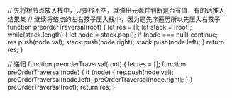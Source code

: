
// 先将根节点放入栈中，只要栈不空，就弹出元素并判断是否有值，有的话推入结果集
// 继续将结点的左右孩子压入栈中，因为是先序遍历所以先压入右孩子
function preorderTraversal(root) {
  let res = [];
  let stack = [root];
  while(stack.length) {
    let node = stack.pop();
    if (node === null) continue;
    res.push(node.val);
    stack.push(node.right);
    stack.push(node.left);
  }
  return res;
}

// 递归
function preorderTraversal(root) {
  let res = [];
  function preOrderTraversal(node) {
    if (node) {
      res.push(node.val);
      preOrderTraversal(node.left);
      preOrderTraversal(node.right);
    }
  }
  preOrderTraversal(root);
  return res;
}